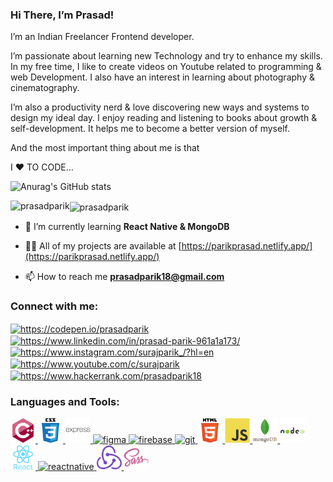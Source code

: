 ### Hi There, I’m Prasad!

I’m an Indian Freelancer Frontend developer.

I’m passionate about learning new Technology and try to enhance my skills. In my free time, I like to create videos on Youtube related to programming & web Development. I also have an interest in learning about photography & cinematography.

I’m also a productivity nerd & love discovering new ways and systems to design my ideal day. I enjoy reading and listening to books about growth & self-development. It helps me to become a better version of myself.

And the most important thing about me is that

I ❤ TO CODE...

![Anurag's GitHub stats](https://github-readme-stats.vercel.app/api?username=prasadparik&hide=contribs,prs)

<p><img align="left" src="https://github-readme-stats.vercel.app/api/top-langs?username=prasadparik&show_icons=true&locale=en&layout=compact" alt="prasadparik" /></p>

<p><img align="center" src="https://github-readme-streak-stats.herokuapp.com/?user=prasadparik&" alt="prasadparik" /></p>






- 🌱 I’m currently learning **React Native & MongoDB**

- 👨‍💻 All of my projects are available at [https://parikprasad.netlify.app/](https://parikprasad.netlify.app/)

- 📫 How to reach me **prasadparik18@gmail.com**

<h3 align="left">Connect with me:</h3>
<p align="left">
<a href="https://codepen.io/https://codepen.io/prasadparik" target="blank"><img align="center" src="https://raw.githubusercontent.com/rahuldkjain/github-profile-readme-generator/master/src/images/icons/Social/codepen.svg" alt="https://codepen.io/prasadparik" height="30" width="40" /></a>
<a href="https://linkedin.com/in/https://www.linkedin.com/in/prasad-parik-961a1a173/" target="blank"><img align="center" src="https://raw.githubusercontent.com/rahuldkjain/github-profile-readme-generator/master/src/images/icons/Social/linked-in-alt.svg" alt="https://www.linkedin.com/in/prasad-parik-961a1a173/" height="30" width="40" /></a>
<a href="https://instagram.com/https://www.instagram.com/surajparik_/?hl=en" target="blank"><img align="center" src="https://raw.githubusercontent.com/rahuldkjain/github-profile-readme-generator/master/src/images/icons/Social/instagram.svg" alt="https://www.instagram.com/surajparik_/?hl=en" height="30" width="40" /></a>
<a href="https://www.youtube.com/c/https://www.youtube.com/c/surajparik" target="blank"><img align="center" src="https://raw.githubusercontent.com/rahuldkjain/github-profile-readme-generator/master/src/images/icons/Social/youtube.svg" alt="https://www.youtube.com/c/surajparik" height="30" width="40" /></a>
<a href="https://www.hackerrank.com/https://www.hackerrank.com/prasadparik18" target="blank"><img align="center" src="https://raw.githubusercontent.com/rahuldkjain/github-profile-readme-generator/master/src/images/icons/Social/hackerrank.svg" alt="https://www.hackerrank.com/prasadparik18" height="30" width="40" /></a>
</p>

<h3 align="left">Languages and Tools:</h3>
<p align="left"> <a href="https://www.w3schools.com/cpp/" target="_blank"> <img src="https://raw.githubusercontent.com/devicons/devicon/master/icons/cplusplus/cplusplus-original.svg" alt="cplusplus" width="40" height="40"/> </a> <a href="https://www.w3schools.com/css/" target="_blank"> <img src="https://raw.githubusercontent.com/devicons/devicon/master/icons/css3/css3-original-wordmark.svg" alt="css3" width="40" height="40"/> </a> <a href="https://expressjs.com" target="_blank"> <img src="https://raw.githubusercontent.com/devicons/devicon/master/icons/express/express-original-wordmark.svg" alt="express" width="40" height="40"/> </a> <a href="https://www.figma.com/" target="_blank"> <img src="https://www.vectorlogo.zone/logos/figma/figma-icon.svg" alt="figma" width="40" height="40"/> </a> <a href="https://firebase.google.com/" target="_blank"> <img src="https://www.vectorlogo.zone/logos/firebase/firebase-icon.svg" alt="firebase" width="40" height="40"/> </a> <a href="https://git-scm.com/" target="_blank"> <img src="https://www.vectorlogo.zone/logos/git-scm/git-scm-icon.svg" alt="git" width="40" height="40"/> </a> <a href="https://www.w3.org/html/" target="_blank"> <img src="https://raw.githubusercontent.com/devicons/devicon/master/icons/html5/html5-original-wordmark.svg" alt="html5" width="40" height="40"/> </a> <a href="https://developer.mozilla.org/en-US/docs/Web/JavaScript" target="_blank"> <img src="https://raw.githubusercontent.com/devicons/devicon/master/icons/javascript/javascript-original.svg" alt="javascript" width="40" height="40"/> </a> <a href="https://www.mongodb.com/" target="_blank"> <img src="https://raw.githubusercontent.com/devicons/devicon/master/icons/mongodb/mongodb-original-wordmark.svg" alt="mongodb" width="40" height="40"/> </a> <a href="https://nodejs.org" target="_blank"> <img src="https://raw.githubusercontent.com/devicons/devicon/master/icons/nodejs/nodejs-original-wordmark.svg" alt="nodejs" width="40" height="40"/> </a> <a href="https://reactjs.org/" target="_blank"> <img src="https://raw.githubusercontent.com/devicons/devicon/master/icons/react/react-original-wordmark.svg" alt="react" width="40" height="40"/> </a> <a href="https://reactnative.dev/" target="_blank"> <img src="https://reactnative.dev/img/header_logo.svg" alt="reactnative" width="40" height="40"/> </a> <a href="https://redux.js.org" target="_blank"> <img src="https://raw.githubusercontent.com/devicons/devicon/master/icons/redux/redux-original.svg" alt="redux" width="40" height="40"/> </a> <a href="https://sass-lang.com" target="_blank"> <img src="https://raw.githubusercontent.com/devicons/devicon/master/icons/sass/sass-original.svg" alt="sass" width="40" height="40"/> </a> </p>
